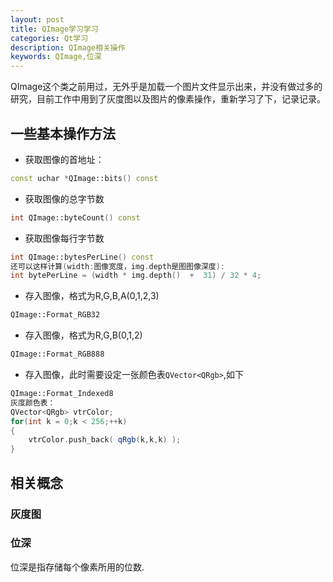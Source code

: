 ```yaml
---
layout: post
title: QImage学习学习
categories: Qt学习
description: QImage相关操作
keywords: QImage,位深
---
```


QImage这个类之前用过，无外乎是加载一个图片文件显示出来，并没有做过多的研究，目前工作中用到了灰度图以及图片的像素操作，重新学习了下，记录记录。

## 一些基本操作方法

- 获取图像的首地址：
```C++
const uchar *QImage::bits() const
```

- 获取图像的总字节数
```C++
int QImage::byteCount() const
```

- 获取图像每行字节数
```C++
int QImage::bytesPerLine() const  
还可以这样计算(width:图像宽度，img.depth是图图像深度):
int bytePerLine = (width * img.depth()  +  31) / 32 * 4;
```

- 存入图像，格式为R,G,B,A(0,1,2,3)
```C++
QImage::Format_RGB32
```

- 存入图像，格式为R,G,B(0,1,2)
```C++
QImage::Format_RGB888
```

- 存入图像，此时需要设定一张颜色表`QVector<QRgb>`,如下
```C++
QImage::Format_Indexed8  
灰度颜色表：
QVector<QRgb> vtrColor;
for(int k = 0;k < 256;++k)
{
    vtrColor.push_back( qRgb(k,k,k) );
}
```


## 相关概念

### 灰度图


### 位深
位深是指存储每个像素所用的位数.
